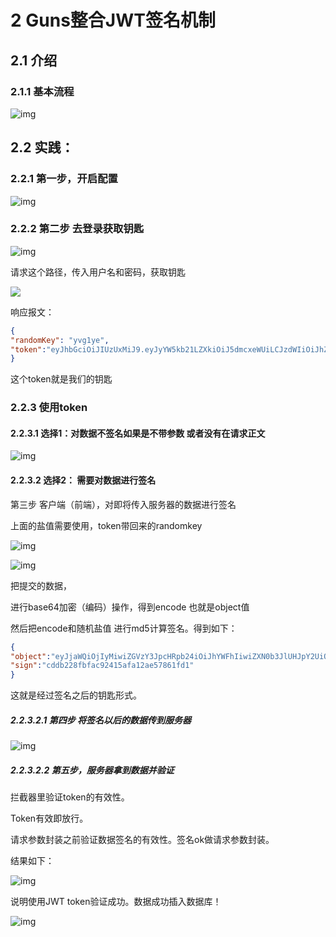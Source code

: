 # 2    Guns整合JWT签名机制 

## 2.1  介绍

### 2.1.1 基本流程

![img](https://typora-1301192342.cos.ap-guangzhou.myqcloud.com/img/20200527212521.jpg)

 

## 2.2  实践：

### 2.2.1 第一步，开启配置

![img](https://typora-1301192342.cos.ap-guangzhou.myqcloud.com/img/20200527212532.png)

### 2.2.2 第二步 去登录获取钥匙

![img](https://typora-1301192342.cos.ap-guangzhou.myqcloud.com/img/20200527212544.png)


请求这个路径，传入用户名和密码，获取钥匙

![](https://typora-1301192342.cos.ap-guangzhou.myqcloud.com/img/20200527212554.png)

响应报文：

```json
{
"randomKey": "yvg1ye",
"token":"eyJhbGciOiJIUzUxMiJ9.eyJyYW5kb21LZXkiOiJ5dmcxeWUiLCJzdWIiOiJhZG1pbiIsImV4cCI6MTU1NTg0ODk0MiwiaWF0IjoxNTU1MjQ0MTQyfQ.clEVOLBNQr4dFAeK_4fEpPlzCo-zDjNxEsPxyBftbmjJRLGY9rrdSHUTmeckk-v8XCKmPKlxqXICyWkKGYZ7jA"
}
```

这个token就是我们的钥匙

### 2.2.3 使用token

#### 2.2.3.1 选择1：对数据不签名如果是不带参数 或者没有在请求正文

![img](https://typora-1301192342.cos.ap-guangzhou.myqcloud.com/img/20200527212727.jpg)

 

#### 2.2.3.2 选择2： 需要对数据进行签名

第三步 客户端（前端），对即将传入服务器的数据进行签名

上面的盐值需要使用，token带回来的randomkey

![img](https://typora-1301192342.cos.ap-guangzhou.myqcloud.com/img/20200527212800.jpg)

![img](https://typora-1301192342.cos.ap-guangzhou.myqcloud.com/img/20200527212808.jpg)

把提交的数据，

进行base64加密（编码）操作，得到encode 也就是object值

然后把encode和随机盐值 进行md5计算签名。得到如下：

```json
{
"object":"eyJjaWQiOjIyMiwiZGVzY3JpcHRpb24iOiJhYWFhIiwiZXN0b3JlUHJpY2UiOjIyLjAsImltZ1VybCI6Ii9hZmRhc2QvYWRzZnNhZGYiLCJtYXJrUHJpY2UiOjQ0LjAsInBpZCI6MTgsInBuYW1lIjoi6LW15peg5p6BIiwicG51bSI6MjIyfQ==",
"sign":"cddb228fbfac92415afa12ae57861fd1"
}
```

这就是经过签名之后的钥匙形式。

##### 2.2.3.2.1     第四步 将签名以后的数据传到服务器

![img](https://typora-1301192342.cos.ap-guangzhou.myqcloud.com/img/20200527212849.jpg)

 

##### 2.2.3.2.2     第五步，服务器拿到数据并验证

拦截器里验证token的有效性。

Token有效即放行。

请求参数封装之前验证数据签名的有效性。签名ok做请求参数封装。

结果如下：

![img](https://typora-1301192342.cos.ap-guangzhou.myqcloud.com/img/20200527212908.jpg)

 

说明使用JWT token验证成功。数据成功插入数据库！

![img](https://typora-1301192342.cos.ap-guangzhou.myqcloud.com/img/20200527212919.jpg)



